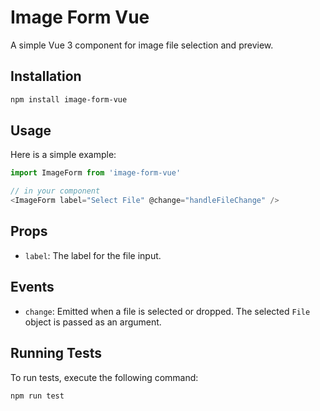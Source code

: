
# Image Form Vue

A simple Vue 3 component for image file selection and preview.

## Installation

```bash
npm install image-form-vue
```

## Usage

Here is a simple example:

```javascript
import ImageForm from 'image-form-vue'

// in your component
<ImageForm label="Select File" @change="handleFileChange" />
```

## Props

- `label`: The label for the file input.

## Events

- `change`: Emitted when a file is selected or dropped. The selected `File` object is passed as an argument.

## Running Tests

To run tests, execute the following command:

```bash
npm run test
```

